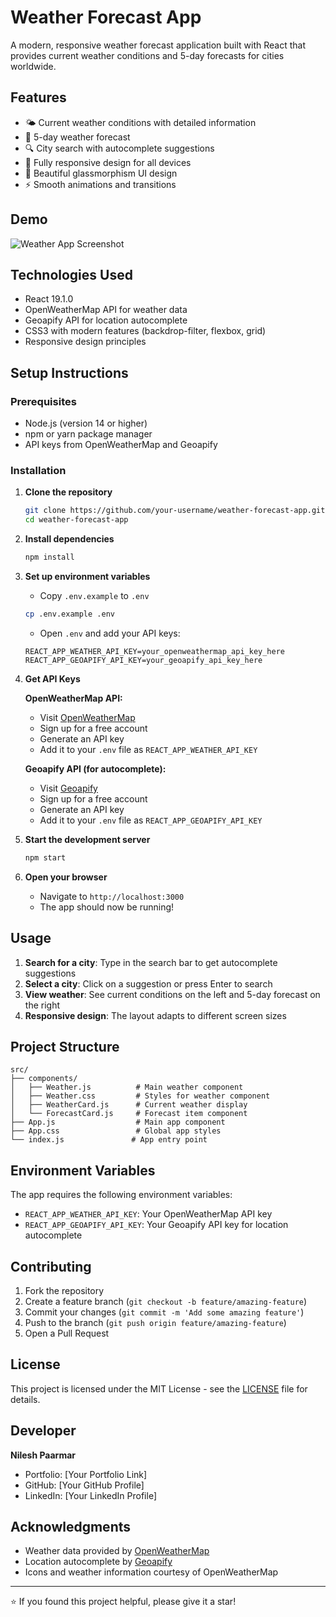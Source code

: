 # Weather Forecast App

A modern, responsive weather forecast application built with React that provides current weather conditions and 5-day forecasts for cities worldwide.

## Features

- 🌤️ Current weather conditions with detailed information
- 📅 5-day weather forecast
- 🔍 City search with autocomplete suggestions
- 📱 Fully responsive design for all devices
- 🎨 Beautiful glassmorphism UI design
- ⚡ Smooth animations and transitions

## Demo

![Weather App Screenshot](screenshot.png)

## Technologies Used

- React 19.1.0
- OpenWeatherMap API for weather data
- Geoapify API for location autocomplete
- CSS3 with modern features (backdrop-filter, flexbox, grid)
- Responsive design principles

## Setup Instructions

### Prerequisites

- Node.js (version 14 or higher)
- npm or yarn package manager
- API keys from OpenWeatherMap and Geoapify

### Installation

1. **Clone the repository**
   ```bash
   git clone https://github.com/your-username/weather-forecast-app.git
   cd weather-forecast-app
   ```

2. **Install dependencies**
   ```bash
   npm install
   ```

3. **Set up environment variables**
   - Copy `.env.example` to `.env`
   ```bash
   cp .env.example .env
   ```
   - Open `.env` and add your API keys:
   ```
   REACT_APP_WEATHER_API_KEY=your_openweathermap_api_key_here
   REACT_APP_GEOAPIFY_API_KEY=your_geoapify_api_key_here
   ```

4. **Get API Keys**

   **OpenWeatherMap API:**
   - Visit [OpenWeatherMap](https://openweathermap.org/api)
   - Sign up for a free account
   - Generate an API key
   - Add it to your `.env` file as `REACT_APP_WEATHER_API_KEY`

   **Geoapify API (for autocomplete):**
   - Visit [Geoapify](https://www.geoapify.com/)
   - Sign up for a free account
   - Generate an API key
   - Add it to your `.env` file as `REACT_APP_GEOAPIFY_API_KEY`

5. **Start the development server**
   ```bash
   npm start
   ```

6. **Open your browser**
   - Navigate to `http://localhost:3000`
   - The app should now be running!

## Usage

1. **Search for a city**: Type in the search bar to get autocomplete suggestions
2. **Select a city**: Click on a suggestion or press Enter to search
3. **View weather**: See current conditions on the left and 5-day forecast on the right
4. **Responsive design**: The layout adapts to different screen sizes

## Project Structure

```
src/
├── components/
│   ├── Weather.js          # Main weather component
│   ├── Weather.css         # Styles for weather component
│   ├── WeatherCard.js      # Current weather display
│   └── ForecastCard.js     # Forecast item component
├── App.js                  # Main app component
├── App.css                 # Global app styles
└── index.js               # App entry point
```

## Environment Variables

The app requires the following environment variables:

- `REACT_APP_WEATHER_API_KEY`: Your OpenWeatherMap API key
- `REACT_APP_GEOAPIFY_API_KEY`: Your Geoapify API key for location autocomplete

## Contributing

1. Fork the repository
2. Create a feature branch (`git checkout -b feature/amazing-feature`)
3. Commit your changes (`git commit -m 'Add some amazing feature'`)
4. Push to the branch (`git push origin feature/amazing-feature`)
5. Open a Pull Request

## License

This project is licensed under the MIT License - see the [LICENSE](LICENSE) file for details.

## Developer

**Nilesh Paarmar**
- Portfolio: [Your Portfolio Link]
- GitHub: [Your GitHub Profile]
- LinkedIn: [Your LinkedIn Profile]

## Acknowledgments

- Weather data provided by [OpenWeatherMap](https://openweathermap.org/)
- Location autocomplete by [Geoapify](https://www.geoapify.com/)
- Icons and weather information courtesy of OpenWeatherMap

---

⭐ If you found this project helpful, please give it a star!